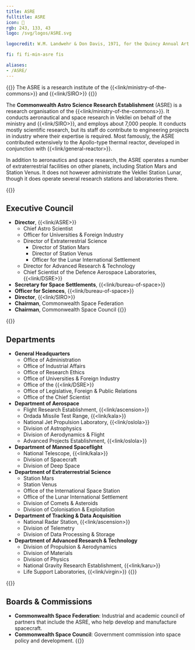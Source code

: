 ```yaml
---
title: ASRE
fulltitle: ASRE
icon: 🔬
rgb: 243, 133, 43
logo: /svg/logos/ASRE.svg

logocredit: W.M. Landwehr & Don Davis, 1971, for the Quincy Annual Art Show

fi: fi fi-min-asre fis

aliases:
- /ASRE/
---
```

{{<note series>}}
 The ASRE is a research institute of the {{<link/ministry-of-the-commons>}} and {{<link/SIRO>}}
{{</note>}}

The <span class="fi fi-min-asre fis"></span> **Commonwealth Astro Science Research Establishment** (ASRE) is a research organisation of the {{<link/ministry-of-the-commons>}}. It conducts aeronautical and space research in Vekllei on behalf of the ministry and {{<link/SIRO>}}, and employs about 7,000 people. It conducts mostly scientific research, but its staff do contribute to engineering projects in industry where their expertise is required. Most famously, the ASRE contributed extensively to the Apollo-type thermal reactor, developed in conjunction with {{<link/general-reactor>}}.

In addition to aeronautics and space research, the ASRE operates a number of extraterrestrial facilities on other planets, including Station Mars and Station Venus. It does not however administrate the Vekllei Station Lunar, though it does operate several research stations and laboratories there.

{{<note panel>}}
## Executive Council

* **Director**, {{<link/ASRE>}}
    * Chief Astro Scientist
    * Officer for Universities & Foreign Industry
    * Director of Extraterrestrial Science
        * Director of Station Mars
        * Director of Station Venus
        * Officer for the Lunar International Settlement
    * Director for Advanced Research & Technology
    * Chief Scientist of the Defence Aerospace Laboratories, {{<link/DSRE>}}
* **Secretary for Space Settlements**, {{<link/bureau-of-space>}}
* **Officer for Sciences**, {{<link/bureau-of-space>}}
* **Director**, {{<link/SIRO>}}
* **Chairman**, Commonwealth Space Federation
* **Chairman**, Commonwealth Space Council
{{</note>}}

{{<note panel>}}
## Departments
* **General Headquarters**
    * Office of Administration
    * Office of Industrial Affairs
    * Office of Research Ethics
    * Office of Universities & Foreign Industry
    * Office of the {{<link/DSRE>}}
    * Office of Legislative, Foreign & Public Relations
    * Office of the Chief Scientist
* **Department of Aerospace**
    * Flight Research Establishment, {{<link/ascension>}}
    * Ordada Missile Test Range, {{<link/kala>}}
    * National Jet Propulsion Laboratory, {{<link/oslola>}}
    * Division of Astrophysics
    * Division of Aerodynamics & Flight
    * Advanced Projects Establishment, {{<link/oslola>}}
* **Department of Manned Spaceflight**
    * National Telescope, {{<link/kala>}}
    * Division of Spacecraft
    * Division of Deep Space
* **Department of Extraterrestrial Science**
    * Station Mars
    * Station Venus
    * Office of the International Space Station
    * Office of the Lunar International Settlement
    * Division of Comets & Asteroids
    * Division of Colonisation & Exploitation
* **Department of Tracking & Data Acquisition**
    * National Radar Station, {{<link/ascension>}}
    * Division of Telemetry
    * Division of Data Processing & Storage
* **Department of Advanced Research & Technology**
    * Division of Propulsion & Aerodynamics
    * Division of Materials
    * Division of Physics
    * National Gravity Research Establishment, {{<link/karu>}}
    * Life Support Laboratories, {{<link/virgin>}}
{{</note>}}

{{<note panel>}}
## Boards & Commissions
* **Commonwealth Space Federation**: Industrial and academic council of partners that include the ASRE, who help develop and manufacture spacecraft.
* **Commonwealth Space Council**: Government commission into space policy and development.
{{</note>}}